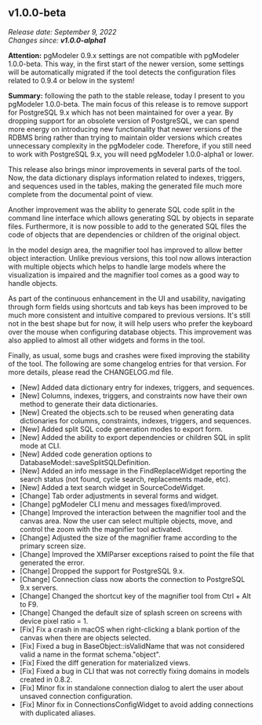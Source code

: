 v1.0.0-beta
------

<em>Release date: September 9, 2022</em><br/>
<em>Changes since: <strong>v1.0.0-alpha1</strong></em><br/>

<strong>Attention:</strong> pgModeler 0.9.x settings are not compatible with pgModeler 1.0.0-beta. This way, in the first start of the newer version, some settings will be automatically migrated if the tool detects the configuration files related to 0.9.4 or below in the system! <br/>

<strong>Summary:</strong> following the path to the stable release, today I present to you pgModeler 1.0.0-beta. The main focus of this release is to remove support for PostgreSQL 9.x which has not been maintained for over a year. By dropping support for an obsolete version of PostgreSQL, we can spend more energy on introducing new functionality that newer versions of the RDBMS bring rather than trying to maintain older versions which creates unnecessary complexity in the pgModeler code. Therefore, if you still need to work with PostgreSQL 9.x, you will need pgModeler 1.0.0-alpha1 or lower. <br/>

This release also brings minor improvements in several parts of the tool. Now, the data dictionary displays information related to indexes, triggers, and sequences used in the tables, making the generated file much more complete from the documental point of view. <br/>

Another improvement was the ability to generate SQL code split in the command line interface which allows generating SQL by objects in separate files. Furthermore, it is now possible to add to the generated SQL files the code of objects that are dependencies or children of the original object. <br/>

In the model design area, the magnifier tool has improved to allow better object interaction. Unlike previous versions, this tool now allows interaction with multiple objects which helps to handle large models where the visualization is impaired and the magnifier tool comes as a good way to handle objects. <br/>

As part of the continuous enhancement in the UI and usability, navigating through form fields using shortcuts and tab keys has been improved to be much more consistent and intuitive compared to previous versions. It's still not in the best shape but for now, it will help users who prefer the keyboard over the mouse when configuring database objects. This improvement was also applied to almost all other widgets and forms in the tool. <br/>

Finally, as usual, some bugs and crashes were fixed improving the stability of the tool. The following are some changelog entries for that version. For more details, please read the CHANGELOG.md file. <br/>

* [New] Added data dictionary entry for indexes, triggers, and sequences.
* [New] Columns, indexes, triggers, and constraints now have their own method to generate their data dictionaries.
* [New] Created the objects.sch to be reused when generating data dictionaries for columns, constraints, indexes, triggers, and sequences.
* [New] Added split SQL code generation modes to export form.
* [New] Added the ability to export dependencies or children SQL in split mode at CLI.
* [New] Added code generation options to DatabaseModel::saveSplitSQLDefinition.
* [New] Added an info message in the FindReplaceWidget reporting the search status (not found, cycle search, replacements made, etc).
* [New] Added a text search widget in SourceCodeWidget.
* [Change] Tab order adjustments in several forms and widget.
* [Change] pgModeler CLI menu and messages fixed/improved.
* [Change] Improved the interaction between the magnifier tool and the canvas area. Now the user can select multiple objects, move, and control the zoom with the magnifier tool activated.
* [Change] Adjusted the size of the magnifier frame according to the primary screen size.
* [Change] Improved the XMlParser exceptions raised to point the file that generated the error.
* [Change] Dropped the support for PostgreSQL 9.x.
* [Change] Connection class now aborts the connection to PostgreSQL 9.x servers.
* [Change] Changed the shortcut key of the magnifier tool from Ctrl + Alt to F9.
* [Change] Changed the default size of splash screen on screens with device pixel ratio = 1.
* [Fix] Fix a crash in macOS when right-clicking a blank portion of the canvas when there are objects selected.
* [Fix] Fixed a bug in BaseObject::isValidName that was not considered valid a name in the format schema."object".
* [Fix] Fixed the diff generation for materialized views.
* [Fix] Fixed a bug in CLI that was not correctly fixing domains in models created in 0.8.2.
* [Fix] Minor fix in standalone connection dialog to alert the user about unsaved connection configuration.
* [Fix] Minor fix in ConnectionsConfigWidget to avoid adding connections with duplicated aliases.
